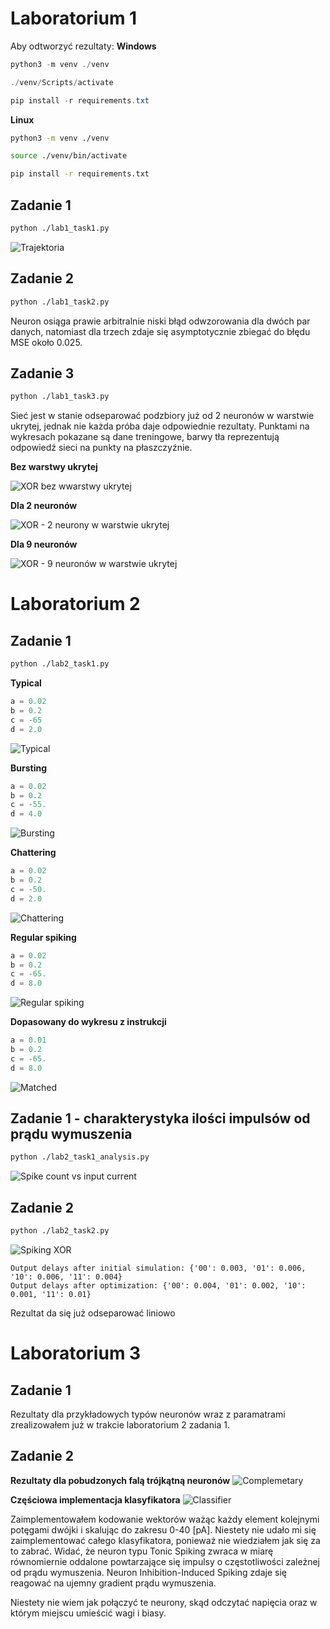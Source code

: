 # Laboratorium 1
Aby odtworzyć rezultaty:
**Windows**
```powershell
python3 -m venv ./venv
```
```powershell
./venv/Scripts/activate
```
```powershell
pip install -r requirements.txt
```
**Linux**
```bash
python3 -m venv ./venv
```
```bash
source ./venv/bin/activate
```
```bash
pip install -r requirements.txt
```
## Zadanie 1
```sh
python ./lab1_task1.py
```
![Trajektoria](./lab1_task1.png)

## Zadanie 2
```sh
python ./lab1_task2.py
```
Neuron osiąga prawie arbitralnie niski błąd odwzorowania dla dwóch par danych, natomiast dla trzech zdaje się asymptotycznie zbiegać do błędu MSE około 0.025.

## Zadanie 3
```sh
python ./lab1_task3.py
```
Sieć jest w stanie odseparować podzbiory już od 2 neuronów w warstwie ukrytej, jednak nie każda próba daje odpowiednie rezultaty. Punktami na wykresach pokazane są dane treningowe, barwy tła reprezentują odpowiedź sieci na punkty na płaszczyźnie.

**Bez warstwy ukrytej**

![XOR bez wwarstwy ukrytej](./xor_1.png)

**Dla 2 neuronów**

![XOR - 2 neurony w warstwie ukrytej](./xor_2.png)

**Dla 9 neuronów**

![XOR - 9 neuronów w warstwie ukrytej](./xor_9.png)


# Laboratorium 2

## Zadanie 1
```sh
python ./lab2_task1.py
```
**Typical**
```python
a = 0.02
b = 0.2
c = -65
d = 2.0
```
![Typical](./typical.png)

**Bursting**
```python
a = 0.02
b = 0.2
c = -55.
d = 4.0
```
![Bursting](./bursting.png)

**Chattering**
```python
a = 0.02
b = 0.2
c = -50.
d = 2.0
```
![Chattering](./chattering.png)

**Regular spiking**
```python
a = 0.02
b = 0.2
c = -65.
d = 8.0
```
![Regular spiking](./regular_spiking.png)

**Dopasowany do wykresu z instrukcji**
```python
a = 0.01
b = 0.2
c = -65.
d = 8.0
```
![Matched](./matching.png)

## Zadanie 1 - charakterystyka ilości impulsów od prądu wymuszenia

```sh
python ./lab2_task1_analysis.py
```
![Spike count vs input current](./spikes_vs_current.png)

## Zadanie 2
```sh
python ./lab2_task2.py
```

![Spiking XOR](./xor_spiking.png)

```
Output delays after initial simulation: {'00': 0.003, '01': 0.006, '10': 0.006, '11': 0.004}
Output delays after optimization: {'00': 0.004, '01': 0.002, '10': 0.001, '11': 0.01}
```

Rezultat da się już odseparować liniowo

# Laboratorium 3

## Zadanie 1
Rezultaty dla przykładowych typów neuronów wraz z paramatrami zrealizowałem już w trakcie laboratorium 2 zadania 1.

## Zadanie 2
**Rezultaty dla pobudzonych falą trójkątną neuronów**
![Complemetary](./complementary_neurons.png)

**Częściowa implementacja klasyfikatora**
![Classifier](./classifier.png)

Zaimplementowałem kodowanie wektorów ważąc każdy element kolejnymi potęgami dwójki i skalując do zakresu 0-40 \[pA\].
Niestety nie udało mi się zaimplementować całego klasyfikatora, ponieważ nie wiedziałem jak się za to zabrać. Widać, że neuron typu Tonic Spiking zwraca w miarę równomiernie oddalone powtarzające się impulsy o częstotliwości zależnej od prądu wymuszenia. Neuron Inhibition-Induced Spiking zdaje się reagować na ujemny gradient prądu wymuszenia. 

Niestety nie wiem jak połączyć te neurony, skąd odczytać napięcia oraz w którym miejscu umieścić wagi i biasy.